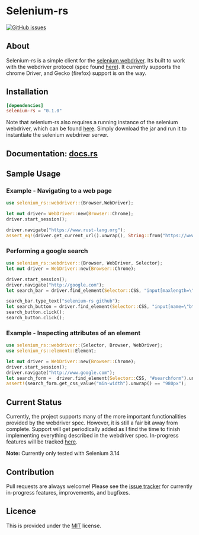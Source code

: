 # Selenium-rs
[![GitHub issues](https://img.shields.io/github/issues/saresend/selenium-rs.svg)](https://github.com/saresend/selenium-rs/issues)

## About 

Selenium-rs is a simple client for the [selenium webdriver](https://www.seleniumhq.org/). Its built to work with the webdriver protocol (spec found [here](https://www.w3.org/TR/webdriver1/)). It currently supports the chrome Driver, and Gecko (firefox) support is on the way. 

## Installation 

```toml
[dependencies]
selenium-rs = "0.1.0"

```

Note that selenium-rs also requires a running instance of the selenium webdriver, which can be found [here](https://www.seleniumhq.org/download/). Simply download the jar and run it to instantiate the selenium webdriver server. 

## Documentation: [docs.rs](https://docs.rs/selenium-rs/0.1.0/selenium_rs/)

## Sample Usage 

### Example - Navigating to a web page 
```rust 
use selenium_rs::webdriver::{Browser,WebDriver};

let mut driver= WebDriver::new(Browser::Chrome);
driver.start_session();

driver.navigate("https://www.rust-lang.org"); 
assert_eq!(driver.get_current_url().unwrap(), String::from("https://www.rust-lang.org/"));
```

### Performing a google search 
```rust 
use selenium_rs::webdriver::{Browser, WebDriver, Selector};
let mut driver = WebDriver::new(Browser::Chrome);

driver.start_session();
driver.navigate("http://google.com");
let search_bar = driver.find_element(Selector::CSS, "input[maxlength=\"2048\"]").unwrap();

search_bar.type_text("selenium-rs github");
let search_button = driver.find_element(Selector::CSS, "input[name=\"btnK\"]").unwrap();
search_button.click();
search_button.click();
```

### Example - Inspecting attributes of an element 
```rust 
use selenium_rs::webdriver::{Selector, Browser, WebDriver};
use selenium_rs::element::Element;

let mut driver = WebDriver::new(Browser::Chrome);
driver.start_session();
driver.navigate("http://www.google.com");
let search_form =  driver.find_element(Selector::CSS, "#searchform").unwrap();
assert!(search_form.get_css_value("min-width").unwrap() == "980px");
```

## Current Status 

Currently, the project supports many of the more important functionalities provided by the webdriver spec. However, it is still
a fair bit away from complete. Support will get periodically added as I find the time to finish implementing everything described in the webdriver spec. In-progress features will be tracked [here](https://github.com/saresend/selenium-rs/issues). 

**Note:** Currently only tested with Selenium 3.14


## Contribution 

Pull requests are always welcome! Please see the [issue tracker](https://github.com/saresend/selenium-rs/issues) for currently in-progress features, improvements, and bugfixes.


## Licence 
This is provided under the [MIT](https://github.com/saresend/selenium-rs/blob/master/LICENSE) license. 

